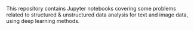 
This repository contains Jupyter notebooks covering some problems related to structured & unstructured data analysis for text and image data, using deep learning methods.
